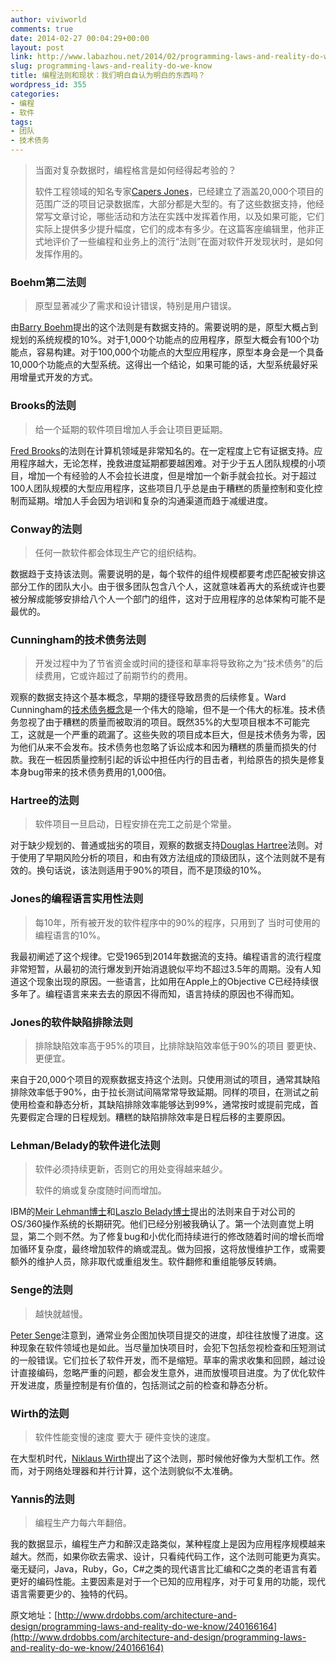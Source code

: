 ```yaml
---
author: viviworld
comments: true
date: 2014-02-27 00:04:29+00:00
layout: post
link: http://www.labazhou.net/2014/02/programming-laws-and-reality-do-we-know/
slug: programming-laws-and-reality-do-we-know
title: 编程法则和现状：我们明白自认为明白的东西吗？
wordpress_id: 355
categories:
- 编程
- 软件
tags:
- 团队
- 技术债务
---
```


<blockquote>当面对复杂数据时，编程格言是如何经得起考验的？

软件工程领域的知名专家[Capers Jones](https://en.wikipedia.org/wiki/Capers_Jones)，已经建立了涵盖20,000个项目的范围广泛的项目记录数据库，大部分都是大型的。有了这些数据支持，他经常写文章讨论，哪些活动和方法在实践中发挥着作用，以及如果可能，它们实际上提供多少提升幅度，它们的成本有多少。在这篇客座编辑里，他非正式地评价了一些编程和业务上的流行“法则”在面对软件开发现状时，是如何发挥作用的。</blockquote>




### Boehm第二法则




<blockquote>原型显著减少了需求和设计错误，特别是用户错误。</blockquote>


由[Barry Boehm](https://en.wikipedia.org/wiki/Barry_Boehm)提出的这个法则是有数据支持的。需要说明的是，原型大概占到规划的系统规模的10%。对于1,000个功能点的应用程序，原型大概会有100个功能点，容易构建。对于100,000个功能点的大型应用程序，原型本身会是一个具备10,000个功能点的大型系统。这得出一个结论，如果可能的话，大型系统最好采用增量式开发的方式。


### Brooks的法则




<blockquote>给一个延期的软件项目增加人手会让项目更延期。</blockquote>


[Fred Brooks](https://en.wikipedia.org/wiki/Fred_Brooks)的法则在计算机领域是非常知名的。在一定程度上它有证据支持。应用程序越大，无论怎样，挽救进度延期都要越困难。对于少于五人团队规模的小项目，增加一个有经验的人不会拉长进度，但是增加一个新手就会拉长。对于超过100人团队规模的大型应用程序，这些项目几乎总是由于糟糕的质量控制和变化控制而延期。增加人手会因为培训和复杂的沟通渠道而趋于减缓进度。


### Conway的法则




<blockquote>任何一款软件都会体现生产它的组织结构。</blockquote>


数据趋于支持该法则。需要说明的是，每个软件的组件规模都要考虑匹配被安排这部分工作的团队大小。由于很多团队包含八个人，这就意味着再大的系统或许也要被分解成能够安排给八个人一个部门的组件，这对于应用程序的总体架构可能不是最优的。


### Cunningham的技术债务法则




<blockquote>开发过程中为了节省资金或时间的捷径和草率将导致称之为“技术债务”的后续费用，它或许超过了前期节约的费用。</blockquote>


观察的数据支持这个基本概念，早期的捷径导致昂贵的后续修复。Ward Cunningham的[技术债务概念](http://www.drdobbs.com/architecture-and-design/interview-with-ward-cunningham/240000393)是一个伟大的隐喻，但不是一个伟大的标准。技术债务忽视了由于糟糕的质量而被取消的项目。既然35%的大型项目根本不可能完工，这就是一个严重的疏漏了。这些失败的项目成本巨大，但是技术债务为零，因为他们从来不会发布。技术债务也忽略了诉讼成本和因为糟糕的质量而损失的付款。我在一桩因质量控制引起的诉讼中担任内行的目击者，判给原告的损失是修复本身bug带来的技术债务费用的1,000倍。


### Hartree的法则




<blockquote>软件项目一旦启动，日程安排在完工之前是个常量。</blockquote>


对于缺少规划的、普通或拙劣的项目，观察的数据支持[Douglas Hartree](https://en.wikipedia.org/wiki/Douglas_Hartree)法则。对于使用了早期风险分析的项目，和由有效方法组成的顶级团队，这个法则就不是有效的。换句话说，该法则适用于90%的项目，而不是顶级的10%。


### Jones的编程语言实用性法则




<blockquote>每10年，所有被开发的软件程序中的90%的程序，只用到了 当时可使用的编程语言的10%。</blockquote>


我最初阐述了这个规律。它受1965到2014年数据流的支持。编程语言的流行程度非常短暂，从最初的流行爆发到开始消退貌似平均不超过3.5年的周期。没有人知道这个现象出现的原因。一些语言，比如用在Apple上的Objective C已经持续很多年了。编程语言来来去去的原因不得而知，语言持续的原因也不得而知。


### Jones的软件缺陷排除法则




<blockquote>排除缺陷效率高于95%的项目，比排除缺陷效率低于90%的项目 要更快、更便宜。</blockquote>


来自于20,000个项目的观察数据支持这个法则。只使用测试的项目，通常其缺陷排除效率低于90%，由于拉长测试间隔常常导致延期。同样的项目，在测试之前使用检查和静态分析，其缺陷排除效率能够达到99%，通常按时或提前完成，首先要假定合理的日程规划。糟糕的缺陷排除效率是日程后移的主要原因。


### Lehman/Belady的软件进化法则




<blockquote>软件必须持续更新，否则它的用处变得越来越少。

软件的熵或复杂度随时间而增加。</blockquote>


IBM的[Meir Lehman博士](https://en.wikipedia.org/wiki/Meir_M._Lehman)和[Laszlo Belady博士](https://en.wikipedia.org/wiki/Laszlo_Belady)提出的法则来自于对公司的OS/360操作系统的长期研究。他们已经分别被我确认了。第一个法则直觉上明显，第二个则不然。为了修复bug和小优化而持续进行的修改随着时间的增长而增加循环复杂度，最终增加软件的熵或混乱。做为回报，这将放慢维护工作，或需要额外的维护人员，除非取代或重组发生。软件翻修和重组能够反转熵。


### Senge的法则




<blockquote>越快就越慢。</blockquote>


[Peter Senge](https://en.wikipedia.org/wiki/Peter_Senge)注意到，通常业务企图加快项目提交的进度，却往往放慢了进度。这种现象在软件领域也是如此。当尽量加快项目时，会犯下包括忽视检查和压短测试的一般错误。它们拉长了软件开发，而不是缩短。草率的需求收集和回顾，越过设计直接编码，忽略严重的问题，都会发生意外，进而放慢项目进度。为了优化软件开发进度，质量控制是有价值的，包括测试之前的检查和静态分析。


### Wirth的法则




<blockquote>软件性能变慢的速度 要大于 硬件变快的速度。</blockquote>


在大型机时代，[Niklaus Wirth](https://en.wikipedia.org/wiki/Niklaus_Wirth)提出了这个法则，那时候他好像为大型机工作。然而，对于网络处理器和并行计算，这个法则貌似不太准确。


### Yannis的法则




<blockquote>编程生产力每六年翻倍。</blockquote>


我的数据显示，编程生产力和醉汉走路类似，某种程度上是因为应用程序规模越来越大。然而，如果你砍去需求、设计，只看纯代码工作，这个法则可能更为真实。毫无疑问，Java，Ruby，Go，C#之类的现代语言比汇编和C之类的老语言有着更好的编码性能。主要因素是对于一个已知的应用程序，对于可复用的功能，现代语言需要更少的、独特的代码。

原文地址：[http://www.drdobbs.com/architecture-and-design/programming-laws-and-reality-do-we-know/240166164](http://www.drdobbs.com/architecture-and-design/programming-laws-and-reality-do-we-know/240166164)
